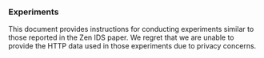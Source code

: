 
### Experiments

This document provides instructions for conducting experiments similar to those reported in the Zen IDS paper. 
We regret that we are unable to provide the HTTP data used in those experiments due to privacy concerns.
